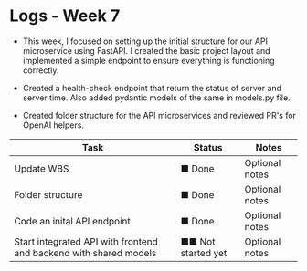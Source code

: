 # Logs - Week 7

* This week, I focused on setting up the initial structure for our API microservice using FastAPI. I created the basic project layout and implemented a simple endpoint to ensure everything is functioning correctly.

* Created a health-check endpoint that return the status of server and server time. Also added pydantic models of the same in models.py file.

* Created folder structure for the API microservices and reviewed PR's for OpenAI helpers.



| **Task**                    | **Status**     | **Notes**      |
| --------------------------- | -------------- | -------------- |
| Update WBS                  | ■ Done         | Optional notes |
| Folder structure            | ■ Done         | Optional notes |
| Code an inital API endpoint | ■ Done | Optional notes |
| Start integrated API with frontend and backend with shared models | ■■ Not started yet | Optional notes |
